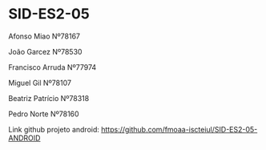 # SID-ES2-05
Afonso Miao Nº78167

João Garcez Nº78530

Francisco Arruda Nº77974

Miguel Gil Nº78107

Beatriz Patrício Nº78318

Pedro Norte Nº78160


Link github projeto android: https://github.com/fmoaa-iscteiul/SID-ES2-05-ANDROID
